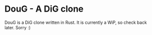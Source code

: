# DouG - A DiG clone

DouG is a DiG clone written in Rust. It is currently a WiP, so check back later. Sorry :)